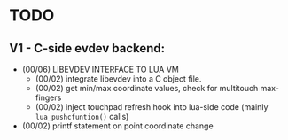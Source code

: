 # TODO
## V1 - C-side evdev backend:
- (00/06) LIBEVDEV INTERFACE TO LUA VM
    - (00/02) integrate libevdev into a C object file.
    - (00/02) get min/max coordinate values, check for multitouch max-fingers
    - (00/02) inject touchpad refresh hook into lua-side code (mainly `lua_pushcfuntion()` calls)
- (00/02) printf statement on point coordinate change
